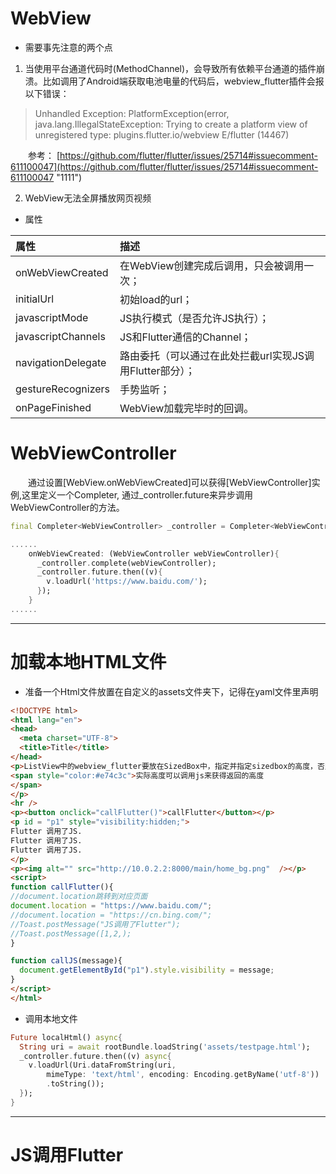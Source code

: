 # WebView

* 需要事先注意的两个点
1. 当使用平台通道代码时(MethodChannel)，会导致所有依赖平台通道的插件崩溃。比如调用了Android端获取电池电量的代码后，webview_flutter插件会报以下错误：

> Unhandled Exception: PlatformException(error, java.lang.IllegalStateException: Trying to create a platform view of unregistered type: plugins.flutter.io/webview E/flutter (14467)

&emsp;&emsp;参考：
[https://github.com/flutter/flutter/issues/25714#issuecomment-611100047](https://github.com/flutter/flutter/issues/25714#issuecomment-611100047  "1111")

2. WebView无法全屏播放网页视频

* 属性

属性|描述
:-|:-
onWebViewCreated | 在WebView创建完成后调用，只会被调用一次；
initialUrl | 初始load的url；
javascriptMode | JS执行模式（是否允许JS执行）；
javascriptChannels | JS和Flutter通信的Channel；
navigationDelegate | 路由委托（可以通过在此处拦截url实现JS调用Flutter部分）；
gestureRecognizers | 手势监听；
onPageFinished | WebView加载完毕时的回调。


# WebViewController
&emsp;&emsp;通过设置[WebView.onWebViewCreated]可以获得[WebViewController]实例,这里定义一个Completer<WebViewController>,
  通过_controller.future来异步调用WebViewController的方法。

```dart
final Completer<WebViewController> _controller = Completer<WebViewController>();

......
    onWebViewCreated: (WebViewController webViewController){
      _controller.complete(webViewController);
      _controller.future.then((v){
        v.loadUrl('https://www.baidu.com/');
      });
    }
......

```

***


# 加载本地HTML文件
  * 准备一个Html文件放置在自定义的assets文件夹下，记得在yaml文件里声明
  
  ```html
  <!DOCTYPE html>
<html lang="en">
<head>
    <meta charset="UTF-8">
    <title>Title</title>
</head>
<p>ListView中的webview_flutter要放在SizedBox中，指定并指定sizedbox的高度，否则会出错。
  <span style="color:#e74c3c">实际高度可以调用js来获得返回的高度
  </span>
</p>
<hr />
<p><button onclick="callFlutter()">callFlutter</button></p>
<p id = "p1" style="visibility:hidden;">
Flutter 调用了JS.
Flutter 调用了JS.
Flutter 调用了JS.
</p>
<p><img alt="" src="http://10.0.2.2:8000/main/home_bg.png"  /></p>
<script>
  function callFlutter(){
  //document.location跳转到对应页面
  document.location = "https://www.baidu.com/";
//document.location = "https://cn.bing.com/";
//Toast.postMessage("JS调用了Flutter");
//Toast.postMessage([1,2,);
  }

  function callJS(message){
    document.getElementById("p1").style.visibility = message;
  }
</script>
</html>
```

  * 调用本地文件
```dart
Future localHtml() async{
  String uri = await rootBundle.loadString('assets/testpage.html');
  _controller.future.then((v) async{
    v.loadUrl(Uri.dataFromString(uri,
        mimeType: 'text/html', encoding: Encoding.getByName('utf-8'))
        .toString());
  });
}
```

***


# JS调用Flutter

